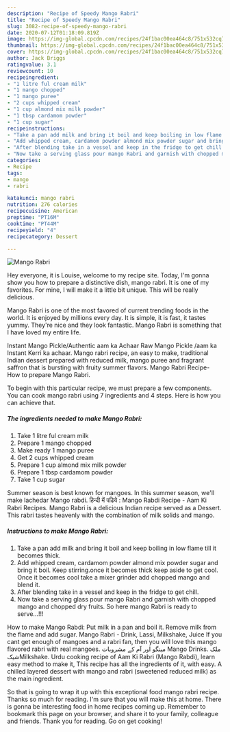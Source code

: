 ```yaml
---
description: "Recipe of Speedy Mango Rabri"
title: "Recipe of Speedy Mango Rabri"
slug: 3082-recipe-of-speedy-mango-rabri
date: 2020-07-12T01:18:09.819Z
image: https://img-global.cpcdn.com/recipes/24f1bac00ea464c8/751x532cq70/mango-rabri-recipe-main-photo.jpg
thumbnail: https://img-global.cpcdn.com/recipes/24f1bac00ea464c8/751x532cq70/mango-rabri-recipe-main-photo.jpg
cover: https://img-global.cpcdn.com/recipes/24f1bac00ea464c8/751x532cq70/mango-rabri-recipe-main-photo.jpg
author: Jack Briggs
ratingvalue: 3.1
reviewcount: 10
recipeingredient:
- "1 litre ful cream milk"
- "1 mango chopped"
- "1 mango puree"
- "2 cups whipped cream"
- "1 cup almond mix milk powder"
- "1 tbsp cardamom powder"
- "1 cup sugar"
recipeinstructions:
- "Take a pan add milk and bring it boil and keep boiling in low flame till it becomes thick."
- "Add whipped cream, cardamom powder almond mix powder sugar and bring it boil. Keep stirring.once it becomes thick keep aside to get cool. Once it becomes cool take a mixer grinder add chopped mango and blend it."
- "After blending take in a vessel and keep in the fridge to get chill."
- "Now take a serving glass pour mango Rabri and garnish with chopped mango and chopped dry fruits. So here mango Rabri is ready to serve...!!!"
categories:
- Recipe
tags:
- mango
- rabri

katakunci: mango rabri 
nutrition: 276 calories
recipecuisine: American
preptime: "PT16M"
cooktime: "PT44M"
recipeyield: "4"
recipecategory: Dessert

---
```



![Mango Rabri](https://img-global.cpcdn.com/recipes/24f1bac00ea464c8/751x532cq70/mango-rabri-recipe-main-photo.jpg)

Hey everyone, it is Louise, welcome to my recipe site. Today, I'm gonna show you how to prepare a distinctive dish, mango rabri. It is one of my favorites. For mine, I will make it a little bit unique. This will be really delicious.

Mango Rabri is one of the most favored of current trending foods in the world. It is enjoyed by millions every day. It is simple, it is fast, it tastes yummy. They're nice and they look fantastic. Mango Rabri is something that I have loved my entire life.

Instant Mango Pickle/Authentic aam ka Achaar Raw Mango Pickle /aam ka Instant Kerri ka achaar. Mango rabri recipe, an easy to make, traditional Indian dessert prepared with reduced milk, mango puree and fragrant saffron that is bursting with fruity summer flavors. Mango Rabri Recipe- How to prepare Mango Rabri.


To begin with this particular recipe, we must prepare a few components. You can cook mango rabri using 7 ingredients and 4 steps. Here is how you can achieve that.

<!--inarticleads1-->

##### The ingredients needed to make Mango Rabri:

1. Take 1 litre ful cream milk
1. Prepare 1 mango chopped
1. Make ready 1 mango puree
1. Get 2 cups whipped cream
1. Prepare 1 cup almond mix milk powder
1. Prepare 1 tbsp cardamom powder
1. Take 1 cup sugar


Summer season is best known for mangoes. In this summer season, we&#39;ll make lachedar Mango rabdi. हिन्दी में पढिये : Mango Rabdi Recipe - Aam Ki Rabri Recipes. Mango Rabri is a delicious Indian recipe served as a Dessert. This rabri tastes heavenly with the combination of milk solids and mango. 

<!--inarticleads2-->

##### Instructions to make Mango Rabri:

1. Take a pan add milk and bring it boil and keep boiling in low flame till it becomes thick.
1. Add whipped cream, cardamom powder almond mix powder sugar and bring it boil. Keep stirring.once it becomes thick keep aside to get cool. Once it becomes cool take a mixer grinder add chopped mango and blend it.
1. After blending take in a vessel and keep in the fridge to get chill.
1. Now take a serving glass pour mango Rabri and garnish with chopped mango and chopped dry fruits. So here mango Rabri is ready to serve...!!!


How to make Mango Rabdi: Put milk in a pan and boil it. Remove milk from the flame and add sugar. Mango Rabri - Drink, Lassi, Milkshake, Juice If you cant get enough of mangoes and a rabri fan, then you will love this mango flavored rabri with real mangoes. مینگو اور آم کے مشروبات Mango Drinks. ملک شیکMilkshake. Urdu cooking recipe of Aam Ki Rabri (Mango Rabdi), learn easy method to make it, This recipe has all the ingredients of it, with easy. A chilled layered dessert with mango and rabri (sweetened reduced milk) as the main ingredient. 

So that is going to wrap it up with this exceptional food mango rabri recipe. Thanks so much for reading. I'm sure that you will make this at home. There is gonna be interesting food in home recipes coming up. Remember to bookmark this page on your browser, and share it to your family, colleague and friends. Thank you for reading. Go on get cooking!

